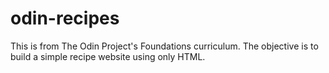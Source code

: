 # odin-recipes

This is from The Odin Project's Foundations curriculum. The objective is to build a simple recipe website using only HTML.
